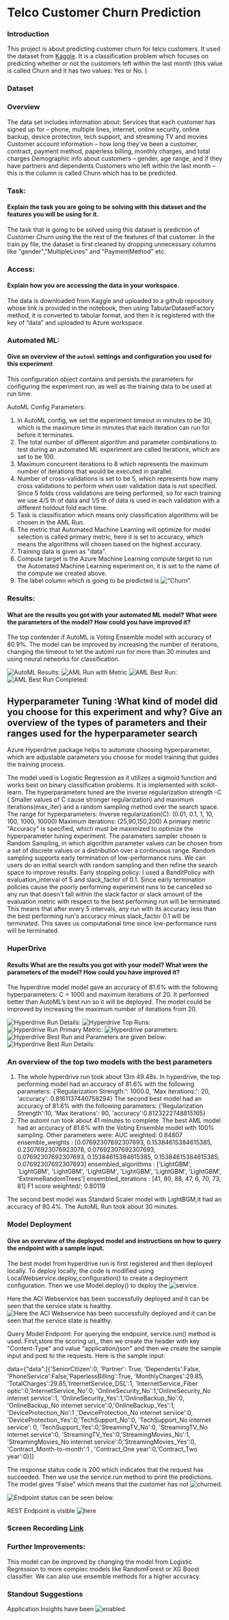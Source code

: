 

# Telco Customer Churn Prediction 
###   Introduction
This project is about predicting customer churn for telco customers. It used the dataset from [Kaggle](https://www.kaggle.com/blastchar/telco-customer-churn). It is a classification problem which focuses on predicting whether or not the customers left within the last month (this value is called Churn and it has two values: Yes or No. )
### Dataset
### Overview

The data set includes information about: 
Services that each customer has signed up for – phone, multiple lines, internet, online security, online backup, device protection, tech support, and streaming TV and movies
Customer account information – how long they’ve been a customer, contract, payment method, paperless billing, monthly charges, and total charges
Demographic info about customers – gender, age range, and if they have partners and dependents
Customers who left within the last month – this is the column is called Churn which has to be predicted.


### Task: 
#### Explain the task you are going to be solving with this dataset and the features you will be using for it.
The task that is going to be solved using this dataset is prediction of Customer Churn using the the rest of the features of that customer. In the train.py file, the dataset is first cleaned by dropping unnecessary columns like  "gender","MultipleLines" and "PaymentMethod" etc.

### Access:
#### Explain how you are accessing the data in your workspace.

The data is downloaded from Kaggle and uploaded to a github repository whose link is provided in the notebook, then using TabularDatasetFactory method, it is converted to tabular format, and then it is registered with the key of “data” and uploaded to Azure workspace.


### Automated ML:
#### Give an overview of the `automl` settings and configuration you used for this experiment

This configuration object contains and persists the parameters for configuring the experiment run, as well as the training data to be used at run time. 

AutoML Config Parameters: 
   1. In AutoML config, we set the experiment timeout in minutes to be 30, which is the maximum time in minutes that each iteration can run for before it      terminates. 
   2. The total number of different algorithm and parameter combinations to test during an automated ML experiment are called iterations, which are set to be 100.
   3. Maximum concurrent iterations to 8 which represents the maximum number of iterations that would be executed in parallel.
   4. Number of cross-validations is set to be 5, which represents how many cross validations to perform when user validation data is not specified.  Since 5 folds cross validations are being performed, so for each training we use 4/5 th of data and 1/5 th of data is  used in each validation with a different holdout fold each time. 
   5. Task is classification which means only classification algorithms will be chosen in the AML Run.
   5. The metric that Automated Machine Learning will optimize for model selection is called primary metric, here it is set to accuracy, which means the algorithms will chosen based on the highest accuracy.
   6. Training data is given as "data".
   7. Compute target is the Azure Machine Learning compute target to run the Automated Machine Learning experiment on, it is set to the name of the compute we created above.
   8. The label column which is going to be predicted is ![“Churn”.](images/18.PNG)

### Results: 
#### What are the results you got with your automated ML model? What were the parameters of the model? How could you have improved it?

The  top contender if AutoML is Voting Ensemble model with accuracy of 80.9%. The model can be improved by increasing the number of iterations, changing the timeout to let the automl run for more than 30 minutes and using neural networks for classification.

![AutoML Results:](images/1.PNG)
![AML Run with Metric](images/2.PNG) 
![AML Best Run: ](images/3.PNG) 
![AML Best Run Completed: ](images/4.PNG) 

## Hyperparameter Tuning :What kind of model did you choose for this experiment and why? Give an overview of the types of parameters and their ranges used for the hyperparameter search

Azure Hyperdrive package helps to automate choosing hyperparameter, which are adjustable parameters you choose for model training that guides the training process.

The model used is Logistic Regression as it utilizes a sigmoid function and works best on binary classification problems. It is implemented with scikit-learn.
The hyperparameters tuned are the inverse regularization strength -C ( Smaller values of C cause stronger regularization) and maximum iterations(max_iter) and a random sampling method over the search space.
The range for hyperparameters: 
Inverse regularization(C): (0.01, 0.1, 1, 10, 100, 1000, 10000)
Maximum iterations: (25,90,150,200)
A primary metric "Accuracy" is specified, which must be maximized to optimize the hyperparameter tuning experiment.
The parameters sampler chosen is Random Sampling, in which algorithm parameter values can be chosen from a set of discrete values or a distribution over a continuous range. Random sampling supports early termination of low-performance runs. We can users do an initial search with random sampling and then refine the search space to improve results.
Early stopping policy: I used a BanditPolicy with evaluation_interval of 5 and slack_factor of 0.1. Since early termination policies cause the poorly performing experiment runs to be cancelled so any run that doesn't fall within the slack factor or slack amount of the evaluation metric with respect to the best performing run will be terminated. This means that after every 5 intervals, any run with its accuracy less than the best performing run's accuracy minus slack_factor 0.1 will be terminated. This saves us computational time since low-performance runs will be terminated.

### HuperDrive 
#### Results What are the results you got with your model? What were the parameters of the model? How could you have improved it?

The hyperdrive model model gave an accuracy of 81.6% with the following hyperparameters: C = 1000 and maximum iterations of 20. It performed better than AutoML’s best run so it will be deployed. The model could be improved by increasing the maximum number of iterations from 20.

![Hyperdrive Run Details:](images/6.PNG)
![Hyperdrive Top Runs:](images/7.PNG)
![Hyperdrive Run Primary Metric:](images/8.PNG)
![Hyperdrive parameters:](images/9.PNG)
![Hyperdrive Best Run and Parameters are given below:](images/10.PNG)
![Hyperdrive Best Run Details:](images/11.PNG)


### An overview of the top two models with the best parameters
1. The whole hyperdrive run took about 13m 49.48s. In hyperdrive, the top performing model had an accuracy of 81.6% with the following parameters:
{'Regularization Strength:': 1000.0,
 'Max iterations:': 20,
 'accuracy': 0.8161137440758294}
 The second best model had an accuracy of 81.6% with the following parameters:
{'Regularization Strength':10,
'Max iterations': 90,
'accuracy':0.8123222748815165}
2. The automl run took about 41 minutes to complete. The best AML model had an accuracy of 81.6% with the Voting Ensemble model with 100% sampling. Other parameters were:
AUC weighted: 0.84807
ensemble_weights : [0.07692307692307693, 0.15384615384615385, 0.23076923076923078, 0.07692307692307693, 0.07692307692307693, 0.15384615384615385, 0.15384615384615385, 0.07692307692307693]
ensembled_algorithms : ['LightGBM', 'LightGBM', 'LightGBM', 'LightGBM', 'LightGBM', 'LightGBM', 'LightGBM', 'ExtremeRandomTrees']
ensembled_iterations : [41, 80, 88, 47, 6, 70, 73, 81]
F1 score weighted/; 0.80119

The second best model was Standard Scaler model with LightBGM,it had an accuracy of 80.4%. The AutoML Run took about 30 minutes.



### Model Deployment
#### Give an overview of the deployed model and instructions on how to query the endpoint with a sample input.
 
The best model from hyperdrive run is first registered and then deployed locally. To deploy locally, the code is modified using LocalWebservice.deploy_configuration() to create a deployment configuration. Then we use Model.deploy() to deploy the ![service.](images/12.PNG)




Here the ACI Webservice has been successfully deployed and it can be seen that the service state is healthy.
![Here the ACI Webservice has been successfully deployed and it can be seen that the service state is healthy.](images/13.PNG)



 
 
Query Model Endpoint: For querying the endpoint, service.run() method is used. First,store the scoring uri,, then we create the header with key "Content-Type" and value "application/json" and then we create the sample input and post to the requests. Here is the sample input: 

data={"data":[{'SeniorCitizen':0, 'Partner': True, 'Dependents':False, 'PhoneService':False,'PaperlessBilling':True, 'MonthlyCharges':29.85, 'TotalCharges':29.85,'InternetService_DSL':1, 'InternetService_Fiber optic':0,'InternetService_No':0, 'OnlineSecurity_No':1,'OnlineSecurity_No internet service':1, 'OnlineSecurity_Yes':1,'OnlineBackup_No':0, 'OnlineBackup_No internet service':0,'OnlineBackup_Yes':1, 'DeviceProtection_No':1 ,'DeviceProtection_No internet service':0, 'DeviceProtection_Yes':0,'TechSupport_No':0, 'TechSupport_No internet service': 0, 'TechSupport_Yes':0,'StreamingTV_No':0, 'StreamingTV_No internet service':0, 'StreamingTV_Yes':0,'StreamingMovies_No':1, 'StreamingMovies_No internet service':0,'StreamingMovies_Yes':0, 'Contract_Month-to-month':1 , 'Contract_One year':0,'Contract_Two year':0}]}


The response status code is 200 which indicates that the request has succeeded. Then we use the service.run method to print the predictions. The model gives “False” which means that the customer has not ![churned.](images/14.PNG)


![Endpoint status can be seen below.](images/15.PNG)



REST Endpoint is visible ![here](images/16.PNG) 



### Screen Recording [Link](https://drive.google.com/file/d/1ESHHbGsoX0LrqtUuhcB1GBS_Ncj-z-4_/view?usp=sharing)

### Further Improvements: 
This model can be improved by changing the model from Logistic Regression to more complec models like RandomForest or XG Boost classifier. We can also use
ensemble methods for a higher accuracy. 

### Standout Suggestions
Application Insights have been ![enabled.](images/17.PNG)


